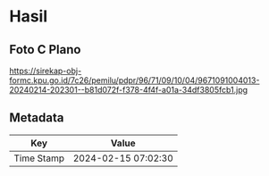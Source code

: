 # Hasil

## Foto C Plano

https://sirekap-obj-formc.kpu.go.id/7c26/pemilu/pdpr/96/71/09/10/04/9671091004013-20240214-202301--b81d072f-f378-4f4f-a01a-34df3805fcb1.jpg


## Metadata

| Key        | Value               |
| ---------- | ------------------- |
| Time Stamp | 2024-02-15 07:02:30 |



